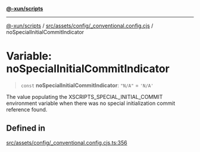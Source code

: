 [**@-xun/scripts**](../../../../../README.md)

***

[@-xun/scripts](../../../../../README.md) / [src/assets/config/\_conventional.config.cjs](../README.md) / noSpecialInitialCommitIndicator

# Variable: noSpecialInitialCommitIndicator

> `const` **noSpecialInitialCommitIndicator**: `"N/A"` = `'N/A'`

The value populating the XSCRIPTS_SPECIAL_INITIAL_COMMIT environment variable
when there was no special initialization commit reference found.

## Defined in

[src/assets/config/\_conventional.config.cjs.ts:356](https://github.com/Xunnamius/xscripts/blob/395ccb9751d5eb5067af3fe099bacae7d9b7a116/src/assets/config/_conventional.config.cjs.ts#L356)
